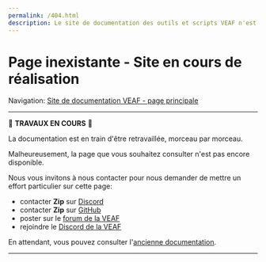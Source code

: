 ```yaml
---
permalink: /404.html
description: Le site de documentation des outils et scripts VEAF n'est pas encore complet
---
```


# Page inexistante - Site en cours de réalisation

Navigation: [Site de documentation VEAF - page principale](https://veaf.github.io/documentation/)

-----------------------------

🚧 **TRAVAUX EN COURS** 🚧

La documentation est en train d'être retravaillée, morceau par morceau.

Malheureusement, la page que vous souhaitez consulter n'est pas encore disponible.

Nous vous invitons à nous contacter pour nous demander de mettre un effort particulier sur cette page:

- contacter **Zip** sur [Discord][Zip on Discord]
- contacter **Zip** sur [GitHub][Zip on Github]
- poster sur le [forum de la VEAF][VEAF forum]
- rejoindre le [Discord de la VEAF][VEAF Discord]

En attendant, vous pouvez consulter l'[ancienne documentation](https://github.com/VEAF/VEAF-Mission-Creation-Tools/blob/master/old_documentation/_index.md).

-----------------------------

[VEAF Discord]: https://www.veaf.org/discord
[Zip on Github]: https://github.com/davidp57
[Zip on Discord]: https://discordapp.com/users/421317390807203850
[VEAF forum]: https://www.veaf.org/forum
